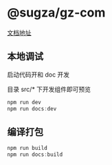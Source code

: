 # @sugza/gz-com

[文档地址](https://guosugaz.github.io/kun-gz-com/dist/guide/start)

## 本地调试

启动代码开和 doc 开发

目录 src/\* 下开发组件即可预览

```js
npm run dev
npm run docs:dev
```

## 编译打包

```js
npm run build
npm run docs:build
```
